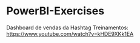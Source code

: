 # PowerBI-Exercises
Dashboard de vendas da Hashtag Treinamentos: https://www.youtube.com/watch?v=kHDE9XKk1EA
